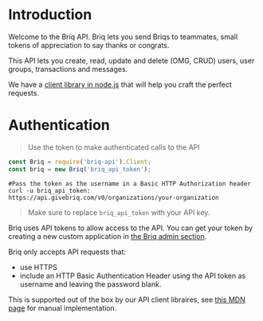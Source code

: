 # Introduction

Welcome to the Briq API.
Briq lets you send Briqs to teammates, small tokens of appreciation to say thanks or congrats.

This API lets you create, read, update and delete (OMG, CRUD) users, user groups, transactions and messages.

We have a [client library in node.js](https://www.github.com/briq/briq-api-node) that will help you craft the perfect requests.

# Authentication

> Use the token to make authenticated calls to the API

```javascript
const Briq = require('briq-api').Client;
const briq = new Briq('briq_api_token');
```

```shell
#Pass the token as the username in a Basic HTTP Authorization header
curl -u briq_api_token: https://api.givebriq.com/v0/organizations/your-organization
```

> Make sure to replace `briq_api_token` with your API key.

Briq uses API tokens to allow access to the API. You can get your token by creating a new custom application in [the Briq admin section](https://www.givebriq.com/app/admin/apps#custom).

Briq only accepts API requests that:

  - use HTTPS
  - include an HTTP Basic Authentication Header using the API token as username and leaving the password blank. 
  
This is supported out of the box by our API client libraires, see [this MDN page](https://developer.mozilla.org/en-US/docs/Web/HTTP/Headers/Authorization#Directives) for manual implementation.

